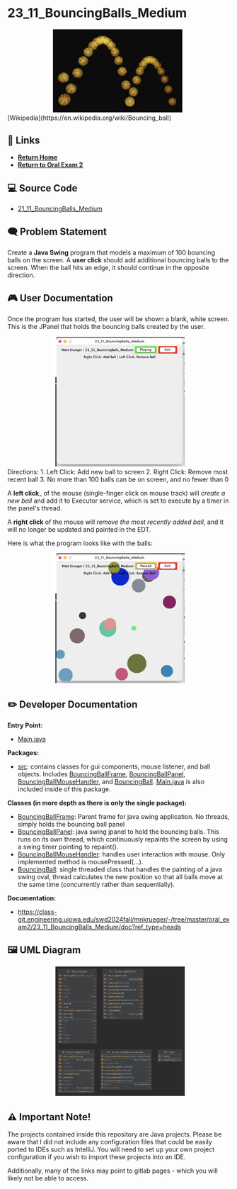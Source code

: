 # 23_11_BouncingBalls_Medium
<div align="center">
  <img src="./img/1.png" alt="Bouncing Balls" width="300"/>
</div>
[Wikipedia](https://en.wikipedia.org/wiki/Bouncing_ball)

## **🔗 Links**
- [**Return Home**](Home)
- [**Return to Oral Exam 2**](https://class-git.engineering.uiowa.edu/swd2024fall/mnkrueger/-/wikis/Landing-Page/Oral-Exam-2)

## **💻 Source Code**
- [21_11_BouncingBalls_Medium](https://class-git.engineering.uiowa.edu/swd2024fall/mnkrueger/-/tree/master/oral_exam2/23_11_BouncingBalls_Medium?ref_type=heads)
 
## **🗨️ Problem Statement** 
Create a **Java Swing** program that models a maximum of 100 bouncing balls on the screen. A **user click** should add additional bouncing balls to the screen. When the ball hits an edge, it should continue in the opposite direction.
 
## **🎮 User Documentation**
Once the program has started, the user will be shown a blank, white screen. This is the JPanel that holds the bouncing balls created by the user.
<div align="center">
  <img src="./img/2.png" alt="Bouncing Balls" width="300"/>
</div>
Directions:
1. Left Click: Add new ball to screen
2. Right Click: Remove most recent ball
3. No more than 100 balls can be on screen, and no fewer than 0

A **left click**_ of the mouse (single-finger click on mouse track) will _create a new ball_ and add it to Executor service, which is set to execute by a timer in the panel's thread.

A **right click** of the mouse will _remove the most recently added ball_, and it will no longer be updated and painted in the EDT.

Here is what the program looks like with the balls:
<div align="center">
  <img src="./img/3.png" alt="Bouncing Balls" width="300"/>
</div>

## **✏️ Developer Documentation**
**Entry Point:**
- [Main.java](https://class-git.engineering.uiowa.edu/swd2024fall/mnkrueger/-/blob/master/oral_exam2/23_11_BouncingBalls_Medium/src/Main.java?ref_type=heads)

**Packages:**
- [src](https://class-git.engineering.uiowa.edu/swd2024fall/mnkrueger/-/tree/master/oral_exam2/23_11_BouncingBalls_Medium/src?ref_type=heads): contains classes for gui components, mouse listener, and ball objects. Includes [BouncingBallFrame](https://class-git.engineering.uiowa.edu/swd2024fall/mnkrueger/-/blob/master/oral_exam2/23_11_BouncingBalls_Medium/src/BouncingBallFrame.java?ref_type=heads), [BouncingBallPanel](https://class-git.engineering.uiowa.edu/swd2024fall/mnkrueger/-/blob/master/oral_exam2/23_11_BouncingBalls_Medium/src/BouncingBallPanel.java?ref_type=heads), [BouncingBallMouseHandler](https://class-git.engineering.uiowa.edu/swd2024fall/mnkrueger/-/blob/master/oral_exam2/23_11_BouncingBalls_Medium/src/BouncingBallMouseHandler.java?ref_type=heads), and [BouncingBall](https://class-git.engineering.uiowa.edu/swd2024fall/mnkrueger/-/blob/master/oral_exam2/23_11_BouncingBalls_Medium/src/BouncingBall.java?ref_type=heads). [Main.java](https://class-git.engineering.uiowa.edu/swd2024fall/mnkrueger/-/blob/master/oral_exam2/23_11_BouncingBalls_Medium/src/Main.java?ref_type=heads) is also included inside of this package.

**Classes (in more depth as there is only the single package):**
- [BouncingBallFrame](https://class-git.engineering.uiowa.edu/swd2024fall/mnkrueger/-/blob/master/oral_exam2/23_11_BouncingBalls_Medium/src/BouncingBallFrame.java?ref_type=heads): Parent frame for java swing application. No threads, simply holds the bouncing ball panel
- [BouncingBallPanel](https://class-git.engineering.uiowa.edu/swd2024fall/mnkrueger/-/blob/master/oral_exam2/23_11_BouncingBalls_Medium/src/BouncingBallPanel.java?ref_type=heads): java swing jpanel to hold the bouncing balls. This runs on its own thread, which continuously repaints the screen by using a swing timer pointing to repaint(). 
- [BouncingBallMouseHandler](https://class-git.engineering.uiowa.edu/swd2024fall/mnkrueger/-/blob/master/oral_exam2/23_11_BouncingBalls_Medium/src/BouncingBallMouseHandler.java?ref_type=heads): handles user interaction with mouse. Only implemented method is mousePressed(...).
- [BouncingBall](https://class-git.engineering.uiowa.edu/swd2024fall/mnkrueger/-/blob/master/oral_exam2/23_11_BouncingBalls_Medium/src/BouncingBall.java?ref_type=heads): single threaded class that handles the painting of a java swing oval, thread calculates the new position so that all balls move at the same time (concurrently rather than sequentially).

**Documentation:**
- https://class-git.engineering.uiowa.edu/swd2024fall/mnkrueger/-/tree/master/oral_exam2/23_11_BouncingBalls_Medium/doc?ref_type=heads

## 🖼️ UML Diagram
<div align="center">
  <img src="./img/uml.png" alt="UML" width="300"/>
</div>


## ⚠️ Important Note!

The projects contained inside this repository are Java projects. Please be aware that I did not include any configuration files that could be easily ported to IDEs such as IntelliJ. You will need to set up your own project configuration if you wish to import these projects into an IDE.
 
Additionally, many of the links may point to gitlab pages - which you will likely not be able to access.

